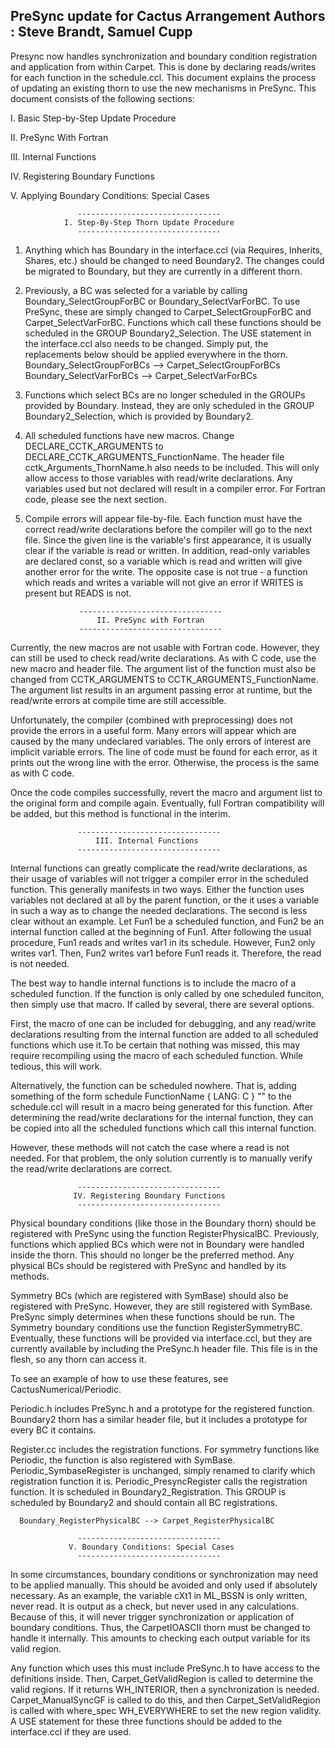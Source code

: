 PreSync update for Cactus
Arrangement Authors     : Steve Brandt, Samuel Cupp
--------------------------------------------------------------------------

Presync now handles synchronization and boundary condition registration and
application from within Carpet. This is done by declaring reads/writes for
each function in the schedule.ccl. This document explains the process of
updating an existing thorn to use the new mechanisms in PreSync. This document
consists of the following sections:

  I. Basic Step-by-Step Update Procedure
  
 II. PreSync With Fortran
 
III. Internal Functions

 IV. Registering Boundary Functions
 
  V. Applying Boundary Conditions: Special Cases

                   --------------------------------
                I. Step-By-Step Thorn Update Procedure
                   --------------------------------

1) Anything which has Boundary in the interface.ccl (via Requires, Inherits,
   Shares, etc.) should be changed to need Boundary2. The changes could be
   migrated to Boundary, but they are currently in a different thorn.

2) Previously, a BC was selected for a variable by calling Boundary_SelectGroupForBC
   or Boundary_SelectVarForBC. To use PreSync, these are simply changed to
   Carpet_SelectGroupForBC and Carpet_SelectVarForBC. Functions which call
   these functions should be scheduled in the GROUP Boundary2_Selection. The
   USE statement in the interface.ccl also needs to be changed. Simply put,
   the replacements below should be applied everywhere in the thorn.
      Boundary_SelectGroupForBCs --> Carpet_SelectGroupForBCs
      Boundary_SelectVarForBCs   --> Carpet_SelectVarForBCs

3) Functions which select BCs are no longer scheduled in the GROUPs provided
   by Boundary. Instead, they are only scheduled in the GROUP Boundary2_Selection,
   which is provided by Boundary2.

4) All scheduled functions have new macros. Change DECLARE_CCTK_ARGUMENTS to
   DECLARE_CCTK_ARGUMENTS_FunctionName. The header file cctk_Arguments_ThornName.h
   also needs to be included. This will only allow access to those variables with
   read/write declarations. Any variables used but not declared will result in a
   compiler error. For Fortran code, please see the next section.

5) Compile errors will appear file-by-file. Each function must have the correct
   read/write declarations before the compiler will go to the next file. Since
   the given line is the variable's first appearance, it is usually clear if
   the variable is read or written. In addition, read-only variables are declared
   const, so a variable which is read and written will give another error for
   the write. The opposite case is not true - a function which reads and writes
   a variable will not give an error if WRITES is present but READS is not.


                   --------------------------------
                       II. PreSync with Fortran
                   --------------------------------

Currently, the new macros are not usable with Fortran code. However, they can
still be used to check read/write declarations. As with C code, use the new macro
and header file. The argument list of the function must also be changed from
CCTK_ARGUMENTS to CCTK_ARGUMENTS_FunctionName. The argument list results in an
argument passing error at runtime, but the read/write errors at compile time are
still accessible.

Unfortunately, the compiler (combined with preprocessing) does not provide
the errors in a useful form. Many errors will appear which are caused by the many
undeclared variables. The only errors of interest are implicit variable errors.
The line of code must be found for each error, as it prints out the wrong line
with the error. Otherwise, the process is the same as with C code.

Once the code compiles successfully, revert the macro and argument list to the
original form and compile again. Eventually, full Fortran compatibility will
be added, but this method is functional in the interim.

                   --------------------------------
                       III. Internal Functions
                   --------------------------------

Internal functions can greatly complicate the read/write declarations, as
their usage of variables will not trigger a compiler error in the scheduled
function. This generally manifests in two ways. Either the function uses
variables not declared at all by the parent function, or the it uses a variable
in such a way as to change the needed declarations. The second is less clear
without an example. Let Fun1 be a scheduled function, and Fun2 be an internal
function called at the beginning of Fun1. After following the usual procedure,
Fun1 reads and writes var1 in its schedule. However, Fun2 only writes var1.
Then, Fun2 writes var1 before Fun1 reads it. Therefore, the read is not needed.

The best way to handle internal functions is to include the macro of a scheduled
function. If the function is only called by one scheduled funciton, then simply
use that macro. If called by several, there are several options.

First, the macro of one can be included for debugging, and any read/write
declarations resulting from the internal function are added to all scheduled
functions which use it.To be certain that nothing was missed, this may require
recompiling using the macro of each scheduled function. While tedious, this
will work.

Alternatively, the function can be scheduled nowhere. That is, adding something
of the form
        schedule FunctionName
        {
        LANG: C
        }  ""
to the schedule.ccl will result in a macro being generated for this function.
After determining the read/write declarations for the internal function, they
can be copied into all the scheduled functions which call this internal function.

However, these methods will not catch the case where a read is not needed. For
that problem, the only solution currently is to manually verify the read/write
declarations are correct.

                   --------------------------------
                  IV. Registering Boundary Functions
                   --------------------------------

Physical boundary conditions (like those in the Boundary thorn) should be
registered with PreSync using the function RegisterPhysicalBC. Previously,
functions which applied BCs which were not in Boundary were handled inside
the thorn. This should no longer be the preferred method. Any physical BCs
should be registered with PreSync and handled by its methods.

Symmetry BCs (which are registered with SymBase) should also be registered
with PreSync. However, they are still registered with SymBase. PreSync simply
determines when these functions should be run. The Symmetry boundary conditions
use the function RegisterSymmetryBC. Eventually, these functions will be provided
via interface.ccl, but they are currently available by including the PreSync.h
header file. This file is in the flesh, so any thorn can access it.

To see an example of how to use these features, see CactusNumerical/Periodic.

Periodic.h includes PreSync.h and a prototype for the registered function.
Boundary2 thorn has a similar header file, but it includes a prototype for
every BC it contains.

Register.cc includes the registration functions. For symmetry functions like
Periodic, the function is also registered with SymBase. Periodic_SymbaseRegister
is unchanged, simply renamed to clarify which registration function it is.
Periodic_PresyncRegister calls the registration function. It is scheduled in
Boundary2_Registration. This GROUP is scheduled by Boundary2 and should contain
all BC registrations.

      Boundary_RegisterPhysicalBC --> Carpet_RegisterPhysicalBC

                   --------------------------------
                 V. Boundary Conditions: Special Cases
                   --------------------------------

In some circumstances, boundary conditions or synchronization may need to be
applied manually. This should be avoided and only used if absolutely necessary.
As an example, the variable cXt1 in ML_BSSN is only written, never read. It is
output as a check, but never used in any calculations. Because of this, it will
never trigger synchronization or application of boundary conditions. Thus, the
CarpetIOASCII thorn must be changed to handle it internally. This amounts to
checking each output variable for its valid region.

Any function which uses this must include PreSync.h to have access to the
definitions inside. Then, Carpet_GetValidRegion is called to determine
the valid regions. If it returns WH_INTERIOR, then a synchronization is needed.
Carpet_ManualSyncGF is called to do this, and then Carpet_SetValidRegion
is called with where_spec WH_EVERYWHERE to set the new region validity.
A USE statement for these three functions should be added to the interface.ccl
if they are used.
